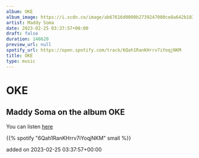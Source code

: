 ```yaml
---
album: OKE
album_image: https://i.scdn.co/image/ab67616d0000b2739247000ce8a642b1837abc80
artist: Maddy Soma
date: 2023-02-25 03:37:57+00:00
draft: false
duration: 146620
preview_url: null
spotify_url: https://open.spotify.com/track/6Qah1RanKHrrv7iYoqjNKM
title: OKE
type: music
---
```



# OKE

## Maddy Soma on the album OKE

You can listen [here](https://open.spotify.com/track/6Qah1RanKHrrv7iYoqjNKM)

{{% spotify "6Qah1RanKHrrv7iYoqjNKM" small %}}

added on 2023-02-25 03:37:57+00:00